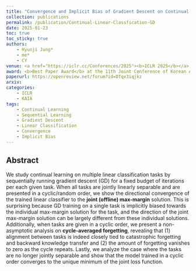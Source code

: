 ```yaml
---
title: "Convergence and Implicit Bias of Gradient Descent on Continual Linear Classification"
collection: publications
permalink: /publication/Continual-Linear-Classfication-GD
date: 2025-01-23
toc: true
toc_sticky: true
authors:
    - Hyunji Jung*
    - me*
    - CY
venue: <a href="https://iclr.cc/Conferences/2025"><b>ICLR 2025</b></a>
award: <b>Best Paper Award</b> at the 11th Joint Conference of Korean Artificial Intelligence Association (<a href="https://aiassociation.kr/Conference/ConferenceView.asp?AC=0&CODE=CC20240901&CpPage=282#CONF">JKAIA 2024</a>)
paperurl: https://openreview.net/forum?id=DTqx3iqjkz
arxiv: 
categories: 
    - ICLR
    - KAIA
tags:
    - Continual Learning
    - Sequential Learning
    - Gradient Descent
    - Linear Classification
    - Convergence
    - Implicit Bias
---
```



## Abstract

We study continual learning on multiple linear classification tasks by sequentially running gradient descent (GD) for a fixed budget of iterations per each given task. When all tasks are jointly linearly separable and are presented in a cyclic/random order, we show the directional convergence of the trained linear classifier to the **joint (offline) max-margin** solution. This is surprising because GD training on a single task is implicitly biased towards the individual max-margin solution for the task, and the direction of the joint max-margin solution can be largely different from these individual solutions. Additionally, when tasks are given in a cyclic order, we present a non-asymptotic analysis on **cycle-averaged forgetting**, revealing that (1) alignment between tasks is indeed closely tied to catastrophic forgetting and backward knowledge transfer and (2) the amount of forgetting vanishes to zero as the cycle repeats. Lastly, we analyze the case where the tasks are no longer jointly separable and show that the model trained in a cyclic order converges to the unique minimum of the joint loss function.

